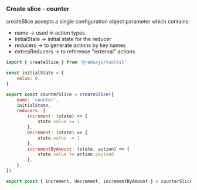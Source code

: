 ### Create slice - counter

createSlice accepts a single configuration object parameter which contains:
- name -> used in action types
- initialState -> initial state for the reducer
- reducers -> to generate actions by key names
- extreaReducers -> to reference "external" actions

```JavaScript
import { createSlice } from '@reduxjs/toolkit'

const initialState = {
	value: 0,
}

export const counterSlice = createSlice({
	name: 'counter',
	initialState,
	reducers: {
		increment: (state) => {
			state.value += 1
		},
		decrement: (state) => {
			state.value -= 1
		},
		incrementByAmount: (state, action) => {
			state.value += action.payload
		},
	},
})

export const { increment, decrement, incrementByAmount } = counterSlice.actions
```